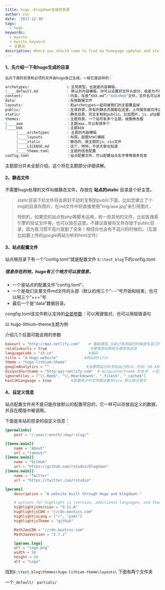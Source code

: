 ```yaml
---
title: hugo--blogdown生成的目录
author: zsc
date: '2017-12-30'
tags:
  - hugo
keywords:
  - mysite
  - mysite keyword
  - 关键词
description: Where you should come to find my homepage updates and stuff圣诞节三个五万个
---
```




#### 1、先介绍一下有hugo生成的目录

```R
站点下面的目录和必须的文件由hugo自己生成。一般它是这样的：

archetypes/                 : 全局原型，也就是内容模板。
|____default.md             : 默认的内容模板，你可以设置好文件头部分，或者为不同的类型设置模板
content/                    ：内容，存放“XXX.md”/"XXX>Rmd"文件，文件名可以用中文
data/                       ：存放数据文件
layouts/                    ：和archetypes一起将被我们的主题覆盖掉
public/                     ：生成目录，所有的静态页面都在这里，上传服务器仅传这个就行。
static/                     ：静态目录，完全复制到public。比如图片、js、php脚本
themes/                     ：主题目录，一个站可有多个主题，就像换衣服
|____aaa                    ：主题aaa，可以有很多个
|____bbb                    ：主题bbb
     |____archetypes        : 主题的内容模板
     |____layouts           ：布局，就是html模板
     |____static            ：静态的，放主题的js，css文件
     |____LICENSE.md        ：这个，呵呵，不说大家也知道
     |____theme.toml        ：主题的信息配置
config.toml                 ：站点配置文件，可以配置站点名字等等很多信息
```

主题部分并未全部介绍，这个将在主题部分详细讲解。

#### 2、静态文件

不需要hugo处理的文件叫做静态文件。存放在 **站点的static** 目录是个好主意。

> static目录下的文件将会原封不动的复制到public下面，比如您建立了个img的目录存图片，在md文件中将直接使用”img/aaa.jpg”来引用图片，
>
> 特别的，如果您的站点有php等脚本运用，和一些其他的文件，比如各搜索引擎的验证文件等，也可以放在这里。不建议直接将文件存放于public目录，因为我习惯不高兴就删了全来！相信你也会有不高兴的时候的。（后面比如要上传的google网站分析的html文件）

#### 3、站点配置文件

站点根目录下有一个”config.toml“就是配置文件  `E:\test_blog`下的config.toml 

##### 信息存在的地，hugo有三个地方可以放信息，

+ 一个是站点的配置文件“config.toml”，
+ 一个是我们文章文件md文件的头部（默认的用三个“---”号开始和结束，也可以用三个“+++”号
+ 最后一个是“data”数据目录。

congfig.toml该文件默认支持的[全部参数](http://www.zimustudio.com/hugo/hugopeizhi.html)：可以用键值对，也可以用赋值语句

以 hugo-lithium-theme主题为例

介绍几个后面可能会用的参数

```toml
baseurl = "http://qaz.netlify.com"    # 基础路径,当自己有网站的时候就写自己的
relativeurls = true                    #使用想对路径方便本地浏览
languageCode = "zh-cn"                #编码
title = "A Hugo website"			#网站的title
theme = "hugo-lithium-theme"
googleAnalytics = ""                 #谷歌网站分析添加自己的id，形如：UA-XXXXXX-X
disqusShortname = "http-qaz-netlify-com"  # disqusShortname 的名字，一定要找准
ignoreFiles = ["\\.Rmd$", "\\.Rmarkdown$", "_files$", "_cache$"] 
hasCJKLanguage = true         #若要统计中文字数设置为ture,默认统计英文
```

#### 4、自定义信息

站点配置文件并不是只能存放默认的配置项目的，它一样可以存放自定义的数据，并且在模版中被调用。

下面是本站的目录的自定义信息：

```toml
[permalinks]
    post = "/:year/:month/:day/:slug/"

[[menu.main]]
    name = "About"
    url = "/about/"
[[menu.main]]
    name = "GitHub"
    url = "https://github.com/rstudio/blogdown"
[[menu.main]]
    name = "Twitter"
    url = "https://twitter.com/rstudio"

[params]
    description = "A website built through Hugo and blogdown."

    # options for highlight.js (version, additional languages, and theme)
    highlightjsVersion = "9.11.0"
    highlightjsCDN = "//cdn.bootcss.com"
    highlightjsLang = ["r", "yaml"]
    highlightjsTheme = "github"

    MathJaxCDN = "//cdn.bootcss.com"
    MathJaxVersion = "2.7.1"

    [params.logo]
    url = "logo.png"
    width = 50
    height = 50
    alt = "Logo"

```







找到`E:\test_blog\themes\hugo-lithium-theme\layouts\` 下面有两个文件夹

一个`_default/` ` partials/`
